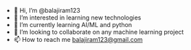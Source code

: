 - 👋 Hi, I’m @balajiram123
- 👀 I’m interested in learning new technologies
- 🌱 I’m currently learning AI/ML and python
- 💞️ I’m looking to collaborate on any machine learning project
- 📫 How to reach me balajiram123@gmail.com

<!---
balajiram123/balajiram123 is a ✨ special ✨ repository because its `README.md` (this file) appears on your GitHub profile.
You can click the Preview link to take a look at your changes.
--->
